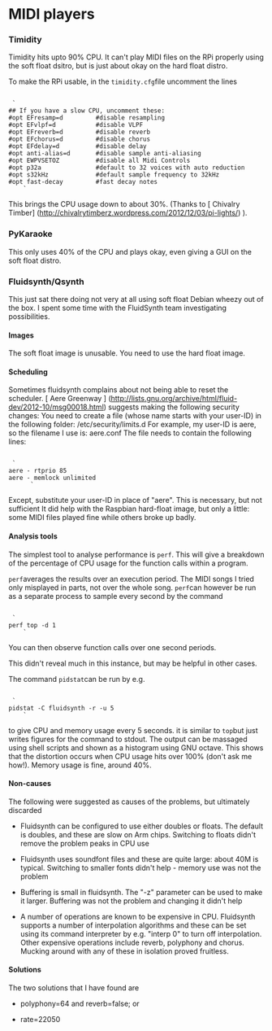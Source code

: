#  MIDI players 

###  Timidity 

Timidity hits upto 90% CPU. It can't play MIDI files on the RPi properly using the
      soft float dsitro, but is just about okay on the hard float distro.

To make the RPi usable, in the
 `timidity.cfg`file uncomment the lines
```

 `
## If you have a slow CPU, uncomment these:
#opt EFresamp=d         #disable resampling
#opt EFvlpf=d           #disable VLPF
#opt EFreverb=d         #disable reverb
#opt EFchorus=d         #disable chorus
#opt EFdelay=d          #disable delay
#opt anti-alias=d       #disable sample anti-aliasing
#opt EWPVSETOZ          #disable all Midi Controls
#opt p32a               #default to 32 voices with auto reduction
#opt s32kHz             #default sample frequency to 32kHz
#opt fast-decay         #fast decay notes
	`

```
This brings the CPU usage down to about 30%.
      (Thanks to
 [
	Chivalry Timber] (http://chivalrytimberz.wordpress.com/2012/12/03/pi-lights/)
).

###  PyKaraoke 

This only uses 40% of the CPU and plays okay, even giving a GUI on the soft float distro.

###  Fluidsynth/Qsynth 

This just sat there doing not very at all using soft float Debian wheezy out of the box.
      I spent some time with the FluidSynth team investigating possibilities.
####  Images 

The soft float image is unusable. You need to use the hard float image.

####  Scheduling 

Sometimes fluidsynth complains about not being able to reset the scheduler.
 [
	Aere Greenway
      ] (http://lists.gnu.org/archive/html/fluid-dev/2012-10/msg00018.html)
suggests making the following security changes:
You need to create a file (whose name starts with your user-ID) 
	in the following folder:  /etc/security/limits.d
	For example, my user-ID is aere, so the filename I use is: aere.conf
	The file needs to contain the following lines:
```

 `
aere - rtprio 85
aere - memlock unlimited
	  `

```
Except, substitute your user-ID in place of "aere".
This is necessary, but not sufficient
      It did help with the
      Raspbian hard-float image, but only a little: some MIDI files played fine
      while others broke up badly.

####  Analysis tools 

The simplest tool to analyse performance is
 `perf`.
      This will give a breakdown of the percentage of CPU usage for
      the function calls within a program.


 `perf`averages the results over an execution period.
      The MIDI songs I tried only misplayed in parts, not over the whole
      song.
 `perf`can however be run as a separate process
      to sample every second
      by the command
```

 `
perf top -d 1
	`

```
You can then observe function calls over one second periods.

This didn't reveal much in this instance, but may be helpful in other
      cases.

The command
 `pidstat`can be run by e.g.
```

 `
pidstat -C fluidsynth -r -u 5
	`

```
to give CPU and memory usage every 5 seconds. it is similar to
 `top`but just writes figures for the command to stdout. The output can be massaged
      using shell scripts and shown as a histogram using GNU octave.
      This shows that the distortion occurs when CPU usage hits over 100% (don't
      ask me how!). Memory usage is fine, around 40%.

#### Non-causes

The following were suggested as causes of the problems, but ultimately discarded

+  Fluidsynth can be configured to use either doubles or floats.
	  The default is doubles, and these are slow on Arm chips.
	  Switching to floats didn't remove the problem peaks in CPU use


+  Fluidsynth uses soundfont files and these are quite large: about 40M
	  is typical. Switching to smaller fonts didn't help - memory use was
	  not the problem


+  Buffering is small in fluidsynth. The "-z" parameter can be used to make
	  it larger. Buffering was not the problem and changing it didn't help


+  A number of operations are known to be expensive in CPU.
	  Fluidsynth supports a number of interpolation algorithms
	  and these can be set using its command interpreter by e.g.
	  "interp 0" to turn off interpolation.
	  Other expensive operations include reverb, polyphony and chorus.
	  Mucking around with any of these in isolation proved fruitless.




#### Solutions

The two solutions that I have found are

+  polyphony=64 and reverb=false; or


+  rate=22050




